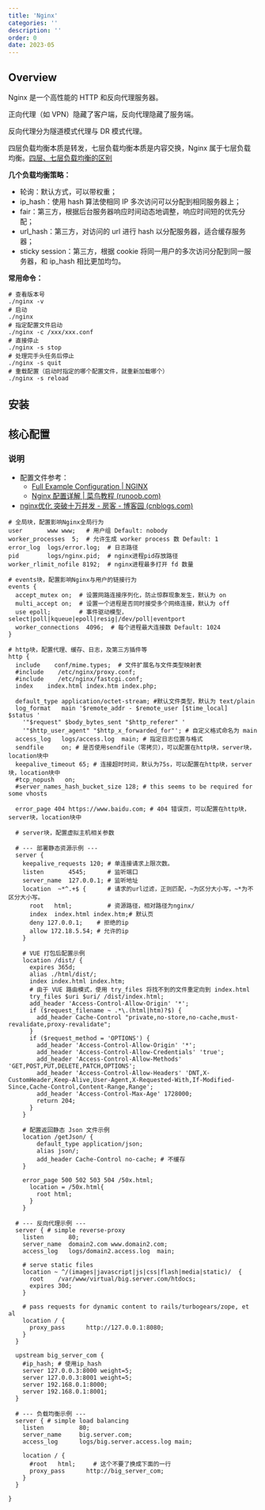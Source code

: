 ```yaml
---
title: 'Nginx'
categories: ''
description: ''
order: 0
date: 2023-05
---
```


## Overview

Nginx 是一个高性能的 HTTP 和反向代理服务器。

正向代理（如 VPN）隐藏了客户端，反向代理隐藏了服务端。

反向代理分为隧道模式代理与 DR 模式代理。

四层负载均衡本质是转发，七层负载均衡本质是内容交换，Nginx 属于七层负载均衡。[四层、七层负载均衡的区别](https://cloud.tencent.com/developer/article/1082047)

**几个负载均衡策略：**

- 轮询：默认方式，可以带权重；
- ip_hash：使用 hash 算法使相同 IP 多次访问可以分配到相同服务器上；
- fair：第三方，根据后台服务器响应时间动态地调整，响应时间短的优先分配；
- url_hash：第三方，对访问的 url 进行 hash 以分配服务器，适合缓存服务器；
- sticky session：第三方，根据 cookie 将同一用户的多次访问分配到同一服务器，和 ip_hash 相比更加均匀。

**常用命令：**

```shell
# 查看版本号
./nginx -v
# 启动
./nginx
# 指定配置文件启动
./nginx -c /xxx/xxx.conf
# 直接停止
./nginx -s stop
# 处理完手头任务后停止
./nginx -s quit
# 重载配置（启动时指定的哪个配置文件，就重新加载哪个）
./nginx -s reload
```

## 安装

## 核心配置

### 说明

- 配置文件参考：
	- [Full Example Configuration | NGINX](https://www.nginx.com/resources/wiki/start/topics/examples/full/)
	- [Nginx 配置详解 | 菜鸟教程 (runoob.com)](https://www.runoob.com/w3cnote/nginx-setup-intro.html)
- [nginx优化 突破十万并发 - 房客 - 博客园 (cnblogs.com)](https://www.cnblogs.com/sxlfybb/archive/2011/09/15/2178160.html)

```shell
# 全局块，配置影响Nginx全局行为
user       www www;   # 用户组 Default: nobody
worker_processes  5;  # 允许生成 worker process 数 Default: 1 
error_log  logs/error.log;  # 日志路径
pid        logs/nginx.pid;  # nginx进程pid存放路径
worker_rlimit_nofile 8192;  # nginx进程最多打开 fd 数量

# events块，配置影响Nginx与用户的链接行为
events {
  accept_mutex on;  # 设置网路连接序列化，防止惊群现象发生，默认为 on
  multi_accept on;  # 设置一个进程是否同时接受多个网络连接，默认为 off
  use epoll;        # 事件驱动模型，select|poll|kqueue|epoll|resig|/dev/poll|eventport
  worker_connections  4096;  # 每个进程最大连接数 Default: 1024
}

# http块，配置代理、缓存、日志，及第三方插件等
http {
  include    conf/mime.types;  # 文件扩展名与文件类型映射表
  #include    /etc/nginx/proxy.conf;
  #include    /etc/nginx/fastcgi.conf;
  index    index.html index.htm index.php;

  default_type application/octet-stream; #默认文件类型，默认为 text/plain
  log_format   main '$remote_addr - $remote_user [$time_local]  $status '
    '"$request" $body_bytes_sent "$http_referer" '
    '"$http_user_agent" "$http_x_forwarded_for"'; # 自定义格式命名为 main
  access_log   logs/access.log  main; # 指定日志位置与格式
  sendfile     on; # 是否使用sendfile（零拷贝），可以配置在http块，server块，location块中
  keepalive_timeout 65; # 连接超时时间，默认为75s，可以配置在http块，server块，location块中
  #tcp_nopush   on;
  #server_names_hash_bucket_size 128; # this seems to be required for some vhosts

  error_page 404 https://www.baidu.com; # 404 错误页，可以配置在http块，server块，location块中
  
  # server块，配置虚拟主机相关参数
  
  # --- 部署静态资源示例 ---
  server { 
    keepalive_requests 120; # 单连接请求上限次数。
    listen       4545;      # 监听端口
    server_name  127.0.0.1; # 监听地址       
    location  ~*^.+$ {      # 请求的url过滤，正则匹配，~为区分大小写，~*为不区分大小写。
      root   html;		    # 资源路径，相对路径为nginx/
      index  index.html index.htm;# 默认页
      deny 127.0.0.1;    # 拒绝的ip
      allow 172.18.5.54; # 允许的ip           
    }

    # VUE 打包后配置示例
    location /dist/ {
      expires 365d;
      alias ./html/dist/;
      index index.html index.htm;
      # 由于 VUE 路由模式，使用 try_files 将找不到的文件重定向到 index.html
      try_files $uri $uri/ /dist/index.html;
      add_header 'Access-Control-Allow-Origin' '*';
      if ($request_filename ~ .*\.(html|htm)?$) {
        add_header Cache-Control "private,no-store,no-cache,must-revalidate,proxy-revalidate";
      }
      if ($request_method = 'OPTIONS') {
        add_header 'Access-Control-Allow-Origin' '*';
        add_header 'Access-Control-Allow-Credentials' 'true';
        add_header 'Access-Control-Allow-Methods' 'GET,POST,PUT,DELETE,PATCH,OPTIONS';
        add_header 'Access-Control-Allow-Headers' 'DNT,X-CustomHeader,Keep-Alive,User-Agent,X-Requested-With,If-Modified-Since,Cache-Control,Content-Range,Range';
        add_header 'Access-Control-Max-Age' 1728000;
        return 204;
      }
    } 

    # 配置返回静态 Json 文件示例
    location /getJson/ {
        default_type application/json;
        alias json/;
        add_header Cache-Control no-cache; # 不缓存
    }
	
    error_page 500 502 503 504 /50x.html;
      location = /50x.html{
        root html;
      }
    }

  # --- 反向代理示例 ---
  server { # simple reverse-proxy
    listen       80; 
    server_name  domain2.com www.domain2.com; 
    access_log   logs/domain2.access.log  main;

    # serve static files
    location ~ ^/(images|javascript|js|css|flash|media|static)/  {
      root    /var/www/virtual/big.server.com/htdocs;
      expires 30d;
    }

    # pass requests for dynamic content to rails/turbogears/zope, et al
    location / {
      proxy_pass      http://127.0.0.1:8080;
    }
  }

  upstream big_server_com {
  	#ip_hash; # 使用ip_hash
    server 127.0.0.3:8000 weight=5;
    server 127.0.0.3:8001 weight=5;
    server 192.168.0.1:8000;
    server 192.168.0.1:8001;
  }
  
  # --- 负载均衡示例 ---
  server { # simple load balancing
    listen          80;
    server_name     big.server.com;
    access_log      logs/big.server.access.log main;

    location / {
	  #root   html;		# 这个不要了换成下面的一行
      proxy_pass      http://big_server_com;
    }
  }

}
```
